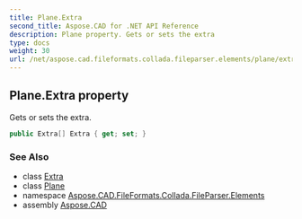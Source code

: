 ```yaml
---
title: Plane.Extra
second_title: Aspose.CAD for .NET API Reference
description: Plane property. Gets or sets the extra
type: docs
weight: 30
url: /net/aspose.cad.fileformats.collada.fileparser.elements/plane/extra/
---
```

## Plane.Extra property

Gets or sets the extra.

```csharp
public Extra[] Extra { get; set; }
```

### See Also

* class [Extra](../../extra/)
* class [Plane](../)
* namespace [Aspose.CAD.FileFormats.Collada.FileParser.Elements](../../plane/)
* assembly [Aspose.CAD](../../../)



